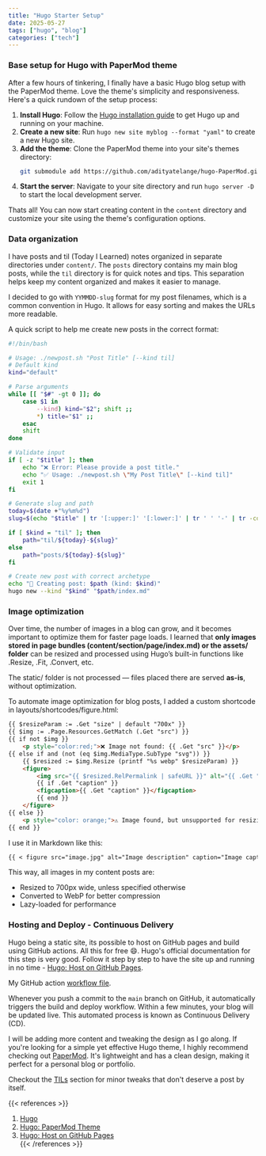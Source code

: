 ```yaml
---
title: "Hugo Starter Setup"
date: 2025-05-27
tags: ["hugo", "blog"]
categories: ["tech"]
---
```


### Base setup for Hugo with PaperMod theme
After a few hours of tinkering, I finally have a basic Hugo blog setup with the PaperMod theme. Love the theme's simplicity and responsiveness. Here's a quick rundown of the setup process:
1. **Install Hugo**: Follow the [Hugo installation guide](https://gohugo.io/getting-started/installing/) to get Hugo up and running on your machine.
2. **Create a new site**: Run `hugo new site myblog --format "yaml"` to create a new Hugo site.
3. **Add the theme**: Clone the PaperMod theme into your site's themes directory:
   ```bash
   git submodule add https://github.com/adityatelange/hugo-PaperMod.git themes/PaperMod
    ```
4. **Start the server**: Navigate to your site directory and run `hugo server -D` to start the local development server.

Thats all! You can now start creating content in the `content` directory and customize your site using the theme's configuration options.


### Data organization
I have posts and til (Today I Learned) notes organized in separate directories under `content/`. The `posts` directory contains my main blog posts, while the `til` directory is for quick notes and tips. This separation helps keep my content organized and makes it easier to manage.

I decided to go with `YYMMDD-slug` format for my post filenames, which is a common convention in Hugo. It allows for easy sorting and makes the URLs more readable.

A quick script to help me create new posts in the correct format:
```bash
#!/bin/bash

# Usage: ./newpost.sh "Post Title" [--kind til]
# Default kind
kind="default"

# Parse arguments
while [[ "$#" -gt 0 ]]; do
    case $1 in
        --kind) kind="$2"; shift ;;
        *) title="$1" ;;
    esac
    shift
done

# Validate input
if [ -z "$title" ]; then
    echo "❌ Error: Please provide a post title."
    echo "✅ Usage: ./newpost.sh \"My Post Title\" [--kind til]"
    exit 1
fi

# Generate slug and path
today=$(date +"%y%m%d")
slug=$(echo "$title" | tr '[:upper:]' '[:lower:]' | tr ' ' '-' | tr -cd '[:alnum:]-')

if [ $kind = "til" ]; then
    path="til/${today}-${slug}"
else
    path="posts/${today}-${slug}"
fi

# Create new post with correct archetype
echo "📄 Creating post: $path (kind: $kind)"
hugo new --kind "$kind" "$path/index.md"
```

### Image optimization
Over time, the number of images in a blog can grow, and it becomes important to optimize them for faster page loads. I learned that **only images stored in page bundles (content/section/page/index.md) or the assets/ folder** can be resized and processed using Hugo’s built-in functions like .Resize, .Fit, .Convert, etc.

The static/ folder is not processed — files placed there are served **as-is**, without optimization.

To automate image optimization for blog posts, I added a custom shortcode in layouts/shortcodes/figure.html:

```html
{{ $resizeParam := .Get "size" | default "700x" }}
{{ $img := .Page.Resources.GetMatch (.Get "src") }}
{{ if not $img }}
    <p style="color:red;">❌ Image not found: {{ .Get "src" }}</p>
{{ else if and (not (eq $img.MediaType.SubType "svg")) }}
    {{ $resized := $img.Resize (printf "%s webp" $resizeParam) }}
    <figure>
        <img src="{{ $resized.RelPermalink | safeURL }}" alt="{{ .Get "alt" | safeHTMLAttr }}" loading="lazy" decoding="async" />
        {{ if .Get "caption" }}
        <figcaption>{{ .Get "caption" }}</figcaption>
        {{ end }}
    </figure>
{{ else }}
    <p style="color: orange;">⚠️ Image found, but unsupported for resizing: {{ .Get "src" }}</p>
{{ end }}
```

I use it in Markdown like this:
```markdown
{{ < figure src="image.jpg" alt="Image description" caption="Image caption" size="500x" > }}
```

This way, all images in my content posts are:
- Resized to 700px wide, unless specified otherwise
- Converted to WebP for better compression
- Lazy-loaded for performance

### Hosting and Deploy - Continuous Delivery
Hugo being a static site, its possible to host on GitHub pages and build using GitHub actions. All this for free :smile:. Hugo's official documentation for this step is very good. Follow it step by step to have the site up and running in no time - [Hugo: Host on GitHub Pages](https://gohugo.io/host-and-deploy/host-on-github-pages/).

My GitHub action [workflow file](https://github.com/dinesh-auti/dineshauti.in/blob/main/.github/workflows/main.yml).

Whenever you push a commit to the `main` branch on GitHub, it automatically triggers the build and deploy workflow. Within a few minutes, your blog will be updated live. This automated process is known as Continuous Delivery (CD).

I will be adding more content and tweaking the design as I go along. If you're looking for a simple yet effective Hugo theme, I highly recommend checking out [PaperMod](https://adityatelange.github.io/hugo-PaperMod/). It's lightweight and has a clean design, making it perfect for a personal blog or portfolio.

Checkout the [TILs](/tags/til) section for minor tweaks that don't deserve a post by itself.

{{< references >}}
1. [Hugo](https://gohugo.io/)
2. [Hugo: PaperMod Theme](https://github.com/adityatelange/hugo-PaperMod)
3. [Hugo: Host on GitHub Pages](https://gohugo.io/host-and-deploy/host-on-github-pages/)  
{{< /references >}}